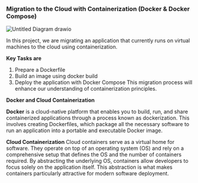 ### Migration to the Cloud with Containerization (Docker & Docker Compose)
![Untitled Diagram drawio](https://github.com/user-attachments/assets/aff403c0-c133-4f2a-9d60-7905a9a089b5)

In this project, we are migrating an application that currently runs on virtual machines to the cloud using containerization.

**Key Tasks are**

1. Prepare a Dockerfile
2. Build an image using docker build
3. Deploy the application with Docker Compose
This migration process will enhance our understanding of containerization principles.

**Docker and Cloud Containerization**

**Docker** is a cloud-native platform that enables you to build, run, and share containerized applications through a process known as dockerization. This involves creating Dockerfiles, which package all the necessary software to run an application into a portable and executable Docker image.

**Cloud Containerization**
Cloud containers serve as a virtual home for software. They operate on top of an operating system (OS) and rely on a comprehensive setup that defines the OS and the number of containers required. By abstracting the underlying OS, containers allow developers to focus solely on the application itself. This abstraction is what makes containers particularly attractive for modern software deployment.
